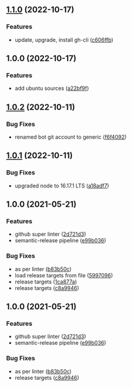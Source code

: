 ## [1.1.0](https://github.com/dkopec/wsl-init/compare/v1.0.0...v1.1.0) (2022-10-17)


### Features

* update, upgrade, install gh-cli ([c606ffb](https://github.com/dkopec/wsl-init/commit/c606ffb66b17bb9de2206e80037591965778da08))

## 1.0.0 (2022-10-17)


### Features

* add ubuntu sources ([a22bf9f](https://github.com/dkopec/wsl-init/commit/a22bf9ffc40f2b6256c2a1b163d366937a65f2a2))

## [1.0.2](https://github.com/dkopec/repo-template/compare/v1.0.1...v1.0.2) (2022-10-11)


### Bug Fixes

* renamed bot git account to generic ([f6f4092](https://github.com/dkopec/repo-template/commit/f6f4092e51d6c3d624850d23cb53e580166828dc))

## [1.0.1](https://github.com/dkopec/repo-template/compare/v1.0.0...v1.0.1) (2022-10-11)


### Bug Fixes

* upgraded node to 16.17.1 LTS ([a18adf7](https://github.com/dkopec/repo-template/commit/a18adf71df4fb724eb65b34fcaa0ab78c37bedcb))

## 1.0.0 (2021-05-21)


### Features

* github super linter ([2d721d3](https://github.com/dkopec/repo-template/commit/2d721d3443183e590f8c60dfe80c01008e1b57c9))
* semantic-release pipeline ([e99b036](https://github.com/dkopec/repo-template/commit/e99b036e894e832d1f029f6ce8b9bdb029c658f6))


### Bug Fixes

* as per linter ([b83b50c](https://github.com/dkopec/repo-template/commit/b83b50c390f3d6520171b8cee7ee409ad5100cc7))
* load release targets from file ([5997096](https://github.com/dkopec/repo-template/commit/599709692c8c9d2021e4c46e11f4699daba90797))
* release targets ([1ca877a](https://github.com/dkopec/repo-template/commit/1ca877a53b8a407bc34b87fb4a2308e59e4331ee))
* release targets ([c8a9946](https://github.com/dkopec/repo-template/commit/c8a99460bff46469f9cf0f75dbfa08a86094a862))

## 1.0.0 (2021-05-21)


### Features

* github super linter ([2d721d3](https://github.com/dkopec/repo-template/commit/2d721d3443183e590f8c60dfe80c01008e1b57c9))
* semantic-release pipeline ([e99b036](https://github.com/dkopec/repo-template/commit/e99b036e894e832d1f029f6ce8b9bdb029c658f6))


### Bug Fixes

* as per linter ([b83b50c](https://github.com/dkopec/repo-template/commit/b83b50c390f3d6520171b8cee7ee409ad5100cc7))
* release targets ([c8a9946](https://github.com/dkopec/repo-template/commit/c8a99460bff46469f9cf0f75dbfa08a86094a862))
